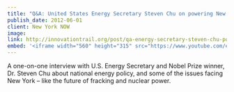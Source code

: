 ```yaml
---
title: "Q&A: United States Energy Secretary Steven Chu on powering New York and the nation"
publish_date: 2012-06-01  
client: New York NOW
image:
link: http://innovationtrail.org/post/qa-energy-secretary-steven-chu-powering-ny-and-nation
embed: '<iframe width="560" height="315" src="https://www.youtube.com/embed/vaYTDs2cr20" frameborder="0" allow="accelerometer; autoplay; encrypted-media; gyroscope; picture-in-picture" allowfullscreen></iframe>'
---
```


A one-on-one interview with U.S. Energy Secretary and Nobel Prize winner, Dr. Steven Chu about national energy policy, and some of the issues facing New York – like the future of fracking and nuclear power.